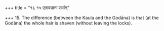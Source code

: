 +++
title = "१६ १५ एतावन्नाना सर्वान्"

+++
15. The difference (between the Kaula and the Godāna) is that (at the Godāna) the whole hair is shaven (without leaving the locks).
